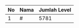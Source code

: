 | No | Nama            | Jumlah Level |
|----|-----------------|--------------|
| 1  | #    |    5781        |
